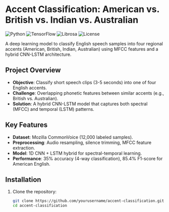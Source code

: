 # Accent Classification: American vs. British vs. Indian vs. Australian

![Python](https://img.shields.io/badge/Python-3.8%2B-blue)
![TensorFlow](https://img.shields.io/badge/TensorFlow-2.6%2B-orange)
![Librosa](https://img.shields.io/badge/Librosa-0.9%2B-green)
![License](https://img.shields.io/badge/License-MIT-yellow)

A deep learning model to classify English speech samples into four regional accents (American, British, Indian, Australian) using MFCC features and a hybrid CNN-LSTM architecture.

## **Project Overview**
- **Objective**: Classify short speech clips (3-5 seconds) into one of four English accents.
- **Challenge**: Overlapping phonetic features between similar accents (e.g., British vs. Australian).
- **Solution**: A hybrid CNN-LSTM model that captures both spectral (MFCC) and temporal (LSTM) patterns.

## **Key Features**
- **Dataset**: Mozilla CommonVoice (12,000 labeled samples).
- **Preprocessing**: Audio resampling, silence trimming, MFCC feature extraction.
- **Model**: 1D CNN + LSTM hybrid for spectral-temporal learning.
- **Performance**: 35% accuracy (4-way classification), 85.4% F1-score for American English.

## **Installation**
1. Clone the repository:
   ```bash
   git clone https://github.com/yourusername/accent-classification.git
   cd accent-classification
